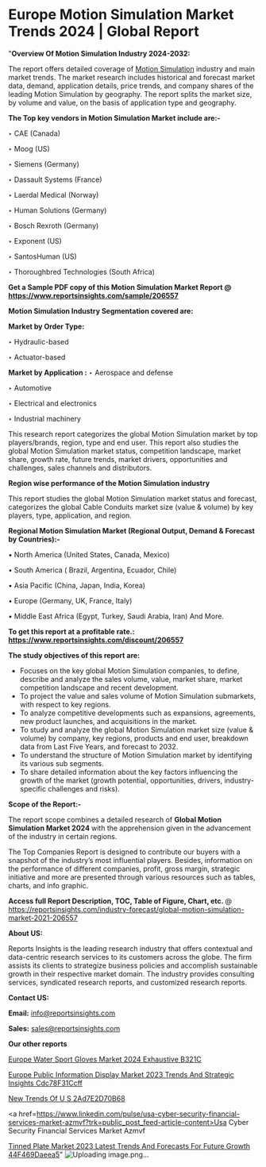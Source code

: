 # Europe Motion Simulation Market Trends 2024 | Global Report

"<strong>Overview Of Motion Simulation Industry 2024-2032:</strong>

The report offers detailed coverage of <a href=https://www.reportsinsights.com/sample/206557>Motion Simulation</a> industry and main market trends. The market research includes historical and forecast market data, demand, application details, price trends, and company shares of the leading Motion Simulation by geography. The report splits the market size, by volume and value, on the basis of application type and geography.

<strong>The Top key vendors in Motion Simulation Market include are:- </strong>

‣ CAE (Canada)

‣ Moog (US)

‣ Siemens (Germany)

‣ Dassault Systems (France)

‣ Laerdal Medical (Norway)

‣ Human Solutions (Germany)

‣ Bosch Rexroth (Germany)

‣ Exponent (US)

‣ SantosHuman (US)

‣ Thoroughbred Technologies (South Africa)

<strong>Get a Sample PDF copy of this Motion Simulation Market Report </strong><strong>@ <a href=https://www.reportsinsights.com/sample/206557 style=color:#0000ff;>https://www.reportsinsights.com/sample/206557</a> </strong>

<strong>Motion Simulation Industry Segmentation covered are:</strong>

<strong>Market by Order Type: </strong>

‣ Hydraulic-based

‣ Actuator-based

<strong>Market by Application :</strong>
 ‣ Aerospace and defense

‣ Automotive

‣ Electrical and electronics

‣ Industrial machinery

This research report categorizes the global Motion Simulation market by top players/brands, region, type and end user. This report also studies the global Motion Simulation market status, competition landscape, market share, growth rate, future trends, market drivers, opportunities and challenges, sales channels and distributors.

<strong>Region wise performance of the Motion Simulation industry</strong><strong> </strong>

This report studies the global Motion Simulation market status and forecast, categorizes the global Cable Conduits market size (value &amp; volume) by key players, type, application, and region. 

<strong>Regional Motion Simulation Market (Regional Output, Demand &amp; Forecast by Countries):-</strong>

• North America (United States, Canada, Mexico)

• South America ( Brazil, Argentina, Ecuador, Chile)

• Asia Pacific (China, Japan, India, Korea)

• Europe (Germany, UK, France, Italy)

• Middle East Africa (Egypt, Turkey, Saudi Arabia, Iran) And More.

<strong>To get this report at a profitable rate.: <a href=https://www.reportsinsights.com/discount/206557 style=color:#0000ff;>https://www.reportsinsights.com/discount/206557</a></strong>

<strong>The study objectives of this report are:</strong>
<ul>
  <li>Focuses on the key global Motion Simulation companies, to define, describe and analyze the sales volume, value, market share, market competition landscape and recent development.</li>
  <li>To project the value and sales volume of Motion Simulation submarkets, with respect to key regions.</li>
  <li>To analyze competitive developments such as expansions, agreements, new product launches, and acquisitions in the market.</li>
  <li>To study and analyze the global Motion Simulation market size (value &amp; volume) by company, key regions, products and end user, breakdown data from Last Five Years, and forecast to 2032.</li>
  <li>To understand the structure of Motion Simulation market by identifying its various sub segments.</li>
  <li>To share detailed information about the key factors influencing the growth of the market (growth potential, opportunities, drivers, industry-specific challenges and risks).</li>
</ul>
<strong>Scope of the Report:-</strong><strong> </strong>

The report scope combines a detailed research of <strong>Global Motion Simulation Market 2024 </strong>with the apprehension given in the advancement of the industry in certain regions.

The Top Companies Report is designed to contribute our buyers with a snapshot of the industry’s most influential players. Besides, information on the performance of different companies, profit, gross margin, strategic initiative and more are presented through various resources such as tables, charts, and info graphic.

<strong>Access full Report Description, TOC, Table of Figure, Chart, etc. </strong>@   <a href=https://reportsinsights.com/industry-forecast/global-motion-simulation-market-2021-206557 style=color:#0000ff;>https://reportsinsights.com/industry-forecast/global-motion-simulation-market-2021-206557</a>

<strong>About US:</strong>

Reports Insights is the leading research industry that offers contextual and data-centric research services to its customers across the globe. The firm assists its clients to strategize business policies and accomplish sustainable growth in their respective market domain. The industry provides consulting services, syndicated research reports, and customized research reports.

<strong>Contact US:</strong>

<p class=""""><b>Email:</b> <a href=mailto:info@reportsinsights.com>info@reportsinsights.com</a></p>
<p class=""""><b>Sales:</b> <a href=mailto:sales@reportsinsights.com>sales@reportsinsights.com</a></p>

<strong>Our other reports</strong>

<a href=https://www.linkedin.com/pulse/europe-water-sport-gloves-market-2024-exhaustive-b321c/>Europe Water Sport Gloves Market 2024 Exhaustive B321C</a>

<a href=https://medium.com/@shreyaw909/europe-public-information-display-market-2023-trends-and-strategic-insights-cdc78f31ccff>Europe Public Information Display Market 2023 Trends And Strategic Insights Cdc78F31Ccff</a>

<a href=https://medium.com/@patelamau/new-trends-of-u-s-2ad7e2d70b68>New Trends Of U S 2Ad7E2D70B68</a>

<a href=https://www.linkedin.com/pulse/usa-cyber-security-financial-services-market-azmvf?trk=public_post_feed-article-content>Usa Cyber Security Financial Services Market Azmvf</a>

<a href=https://medium.com/@swatiga40/tinned-plate-market-2023-latest-trends-and-forecasts-for-future-growth-44f469daeea5>Tinned Plate Market 2023 Latest Trends And Forecasts For Future Growth 44F469Daeea5</a>"
![Uploading image.png…]()

